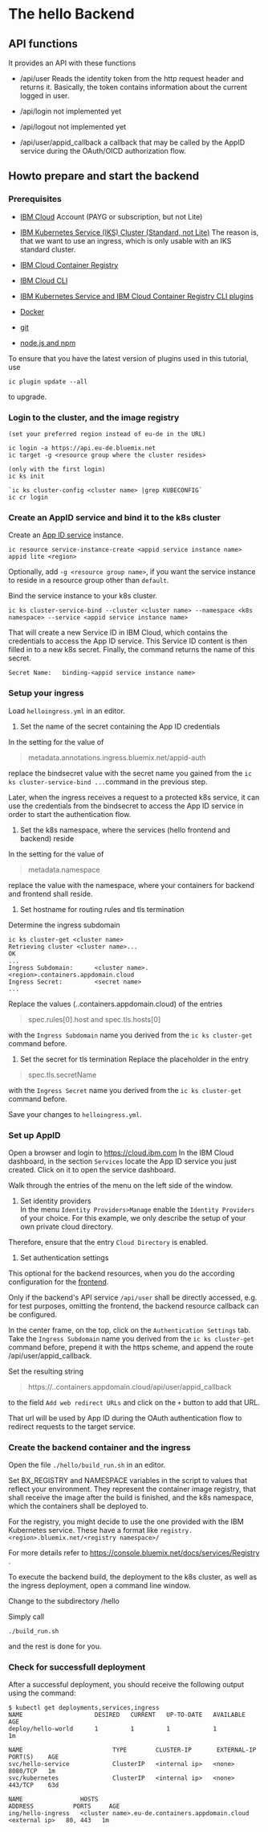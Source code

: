# The hello Backend

## API functions
It provides an API with these functions

* /api/user
  Reads the identity token from the http request header and returns it.
  Basically, the token contains information about the current logged in user.

* /api/login
  not implemented yet

* /api/logout
  not implemented yet

* /api/user/appid_callback
  a callback that may be called by the AppID service during the OAuth/OICD authorization flow.

## Howto prepare and start the backend

### Prerequisites
* [IBM Cloud](https://cloud.ibm.com) Account (PAYG or subscription, but not Lite)
* [IBM Kubernetes Service (IKS) Cluster (Standard, not Lite)](https://console.bluemix.net/containers-kubernetes/catalog/cluster) 
  The reason is, that we want to use an ingress, which is only usable with an IKS standard cluster. 

* [IBM Cloud Container Registry](https://console.bluemix.net/containers-kubernetes/launchRegistryView)
* [IBM Cloud CLI](https://console.bluemix.net/docs/cli/reference/ibmcloud/download_cli.html#install_use) 
* [IBM Kubernetes Service and IBM Cloud Container Registry CLI plugins](https://console.bluemix.net/docs/cli/reference/ibmcloud/extend_cli.html#plug-ins)
* [Docker](https://docs.docker.com/install/)
* [git](https://git-scm.com/downloads)
* [node.js and npm](https://nodejs.org)

To ensure that you have the latest version of plugins used in this tutorial, use 

```script
ic plugin update --all 
```

to upgrade.

### Login to the cluster, and the image registry
```script
(set your preferred region instead of eu-de in the URL)

ic login -a https://api.eu-de.bluemix.net      
ic target -g <resource group where the cluster resides>

(only with the first login)
ic ks init              

`ic ks cluster-config <cluster name> |grep KUBECONFIG`
ic cr login
```

### Create an AppID service and bind it to the k8s cluster

Create an [App ID service](https://console.bluemix.net/catalog/services/AppID) instance. 
```script
ic resource service-instance-create <appid service instance name> appid lite <region> 
```
Optionally, add `-g <resource group name>`, if you want the service instance to reside in a resource group other than `default`.

Bind the service instance to your k8s cluster.
```script
ic ks cluster-service-bind --cluster <cluster name> --namespace <k8s namespace> --service <appid service instance name>

```
That will create a new Service ID in IBM Cloud, which contains the credentials to access the App ID service. This Service ID content is then filled in to a new k8s secret. Finally, the command returns the name of this secret.

```script
Secret Name:   binding-<appid service instance name> 
```

### Setup your ingress 

Load `helloingress.yml` in an editor. 

1. Set the name of the secret containing the App ID credentials

In the setting for the value of 

> metadata.annotations.ingress.bluemix.net/appid-auth

replace the bindsecret value with the secret name you gained from the `ic ks cluster-service-bind ...`command in the previous step.

Later, when the ingress receives a request to a protected k8s service, it can use the credentials from the bindsecret to access the App ID service in order to start the authentication flow.

1. Set the k8s namespace, where the services (hello frontend and backend) reside

In the setting for the value of 

> metadata.namespace

replace the value with the namespace, where your containers for backend and frontend shall reside.


1. Set hostname for routing rules and tls termination 

Determine the ingress subdomain

```script
ic ks cluster-get <cluster name>
Retrieving cluster <cluster name>...
OK
...
Ingress Subdomain:      <cluster name>.<region>.containers.appdomain.cloud
Ingress Secret:         <secret name>   
...
```
Replace the values (<cluster name>.<region>.containers.appdomain.cloud) of the entries
> spec.rules[0].host
and
> spec.tls.hosts[0]

with the `Ingress Subdomain` name you derived from the `ic ks cluster-get` command before.

1. Set the secret for tls termination
Replace the placeholder in the entry 
> spec.tls.secretName

with the `Ingress Secret` name you derived from the `ic ks cluster-get` command before.

Save your changes to `helloingress.yml`.


### Set up AppID

Open a browser and login to https://cloud.ibm.com 
In the IBM Cloud dashboard, in the section `Services` locate the App ID service you just created. Click on it to open the service dashboard. 

Walk through the entries of the menu on the left side of the window.

1. Set identity providers  
In the menu `Identity Providers>Manage` enable the `Identity Providers` of your choice.
For this example, we only describe the setup of your own private cloud directory.

Therefore, ensure that the entry `Cloud Directory` is enabled.

1. Set authentication settings

This optional for the backend resources, when you do the according configuration for the [frontend](https://github.com/entgelme/k8s-appid-integration-example/tree/master/hello-front).

Only if the backend's API service `/api/user` shall be directly accessed, e.g. for test purposes, omitting the frontend, the backend resource callback can be configured.

In the center frame, on the top, click on the `Authentication Settings` tab.
Take the `Ingress Subdomain` name you derived from the `ic ks cluster-get` command before, prepend it with the https scheme, and append the route /api/user/appid_callback. 

Set the resulting string 
> https://<cluster name>.<region>.containers.appdomain.cloud/api/user/appid_callback

to the field `Add web redirect URLs` and click on the `+` button to add that URL.

That url will be used by App ID during the OAuth authentication flow to redirect requests to the target service.

### Create the backend container and the ingress

Open the file `./hello/build_run.sh` in an editor.

Set BX_REGISTRY and NAMESPACE variables in the script to values that reflect your environment. They represent the container image registry, that shall receive the image after the build is finished, and the k8s namespace, which the containers shall be deployed to.

For the registry, you might decide to use the one provided with the IBM Kubernetes service. These have a format like `registry.<region>.bluemix.net/<registry namespace>/`

For more details refer to https://console.bluemix.net/docs/services/Registry .

To execute the backend build, the deployment to the k8s cluster, as well as the ingress deployment, open a command line window.

Change to the subdirectory /hello 

Simply call

```script
./build_run.sh
```
and the rest is done for you.

### Check for successfull deployment
After a successful deployment, you should receive the following output using the command:

```script
$ kubectl get deployments,services,ingress
NAME                    DESIRED   CURRENT   UP-TO-DATE   AVAILABLE   AGE
deploy/hello-world      1         1         1            1           1m

NAME                         TYPE        CLUSTER-IP       EXTERNAL-IP   PORT(S)    AGE
svc/hello-service            ClusterIP   <internal ip>   <none>        8080/TCP   1m
svc/kubernetes               ClusterIP   <internal ip>   <none>        443/TCP    63d

NAME                HOSTS                                             ADDRESS           PORTS     AGE
ing/hello-ingress   <cluster name>.eu-de.containers.appdomain.cloud   <external ip>   80, 443   1m
```

